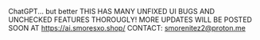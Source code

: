 ChatGPT... but better
THIS HAS MANY UNFIXED UI BUGS AND UNCHECKED FEATURES THOROUGLY! MORE UPDATES WILL BE POSTED SOON AT https://ai.smoresxo.shop/
CONTACT: smorenitez2@proton.me
